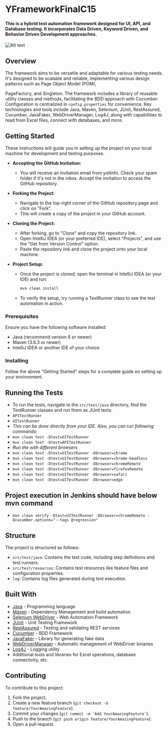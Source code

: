 # YFrameworkFinalC15
#### This is a hybrid test automation framework designed for UI, API, and Database testing. It incorporates Data Driven, Keyword Driven, and Behavior Driven Development approaches.

![Alt text](src/test/resources/testData/tools.png)  

## Overview
The framework aims to be versatile and adaptable for various testing needs. 
It's designed to be scalable and reliable, implementing various design patterns such as 
Page Object Model (POM), 

PageFactory, 
and Singleton. 
The framework includes a library of reusable utility classes and methods, facilitating the BDD approach with Cucumber. 
Configuration is centralized in `config.properties` for convenience. 
Key technologies and tools include 
Java, Maven, Selenium, JUnit, RestAssured, Cucumber, JavaFaker, WebDriverManager, Log4J, along with capabilities to read from Excel files, connect with databases, and more.

## Getting Started
These instructions will guide you in setting up the project on your local machine for development and testing purposes.

- **Accepting the GitHub Invitation:**
    - You will receive an invitation email from yollinfo. Check your spam folder if it's not in the inbox. Accept the invitation to access the GitHub repository.

- **Forking the Project:**
    - Navigate to the top-right corner of the GitHub repository page and click on "Fork".
    - This will create a copy of the project in your GitHub account.

- **Cloning the Project:**
    - After forking, go to "Clone" and copy the repository link.
    - Open IntelliJ IDEA (or your preferred IDE), select "Projects", and use the "Get from Version Control" option.
    - Paste the repository link and clone the project onto your local machine.

- **Project Setup:**
    - Once the project is cloned, open the terminal in IntelliJ IDEA (or your IDE) and run:
      ```bash
      mvn clean install
      ```
    - To verify the setup, try running a TestRunner class to see the test automation in action.

### Prerequisites
Ensure you have the following software installed:
- Java (recommend version 8 or newer)
- Maven (3.6.3 or newer)
- IntelliJ IDEA or another IDE of your choice

### Installing
Follow the above "Getting Started" steps for a complete guide on setting up your environment.

## Running the Tests
- To run the tests, navigate to the `src/test/java` directory, find the TestRunner classes and run them as JUnit tests.
- `APITestRunner`
- `UITestRunner`
- _This can be done directly from your IDE. Also, you can run following commands:_
- `mvn clean test -Dtest=UITestRunner`
- `mvn clean test -Dtest=APITestRunner`
- _Run the with different browsers_
- `mvn clean test -Dtest=UITestRunner -Dbrowser=chrome`
- `mvn clean test -Dtest=UITestRunner -Dbrowser=chrome-headless`
- `mvn clean test -Dtest=UITestRunner -Dbrowser=chromeRemote`
- `mvn clean test -Dtest=UITestRunner -Dbrowser=firefoxRemote`
- `mvn clean test -Dtest=UITestRunner -Dbrowser=safari`
- `mvn clean test -Dtest=UITestRunner -Dbrowser=edge`
## Project execution in Jenkins should have below mvn command
- `mvn clean verify -Dtest=UITestRunner -Dbrowser=chromeRemote -Dcucumber.options="--tags @regression"`

## Structure
The project is structured as follows:
- `src/test/java`: Contains the test code, including step definitions and test runners.
- `src/test/resources`: Contains test resources like feature files and configuration properties.
- `log`: Contains log files generated during test execution.

## Built With
- [Java](https://www.java.com/) - Programming language
- [Maven](https://maven.apache.org/) - Dependency Management and build automation
- [Selenium WebDriver](https://www.selenium.dev/) - Web Automation Framework
- [JUnit](https://junit.org/) - Unit Testing Framework
- [RestAssured](https://rest-assured.io/) - Testing and validating REST services
- [Cucumber](https://cucumber.io/) - BDD Framework
- [JavaFaker](https://github.com/DiUS/java-faker) - Library for generating fake data
- [WebDriverManager](https://github.com/bonigarcia/webdrivermanager) - Automatic management of WebDriver binaries
- [Log4J](https://logging.apache.org/log4j/2.x/) - Logging utility
- Additional tools and libraries for Excel operations, database connectivity, etc.

## Contributing
To contribute to this project:
1. Fork the project.
2. Create a new feature branch (`git checkout -b feature/YourAmazingFeature`).
3. Commit your changes (`git commit -m 'Add YourAmazingFeature'`).
4. Push to the branch (`git push origin feature/YourAmazingFeature`).
5. Open a pull request.